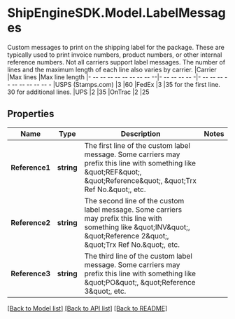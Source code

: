 # ShipEngineSDK.Model.LabelMessages
Custom messages to print on the shipping label for the package.  These are typically used to print invoice numbers, product numbers, or other internal reference numbers.  Not all carriers support label messages. The number of lines and the maximum length of each line also varies by carrier.  |Carrier            |Max lines |Max line length |- -- -- -- -- -- -- -- -- --|- -- -- -- -- -|- -- -- -- -- -- -- -- -- -- - |USPS (Stamps.com)  |3         |60 |FedEx              |3         |35 for the first line. 30 for additional lines. |UPS                |2         |35 |OnTrac             |2         |25 

## Properties

Name | Type | Description | Notes
------------ | ------------- | ------------- | -------------
**Reference1** | **string** | The first line of the custom label message.  Some carriers may prefix this line with something like \&quot;REF\&quot;, \&quot;Reference\&quot;, \&quot;Trx Ref No.\&quot;, etc.  | 
**Reference2** | **string** | The second line of the custom label message.  Some carriers may prefix this line with something like \&quot;INV\&quot;, \&quot;Reference 2\&quot;, \&quot;Trx Ref No.\&quot;, etc.  | 
**Reference3** | **string** | The third line of the custom label message.  Some carriers may prefix this line with something like \&quot;PO\&quot;, \&quot;Reference 3\&quot;, etc.  | 

[[Back to Model list]](../../README.md#documentation-for-models) [[Back to API list]](../../README.md#documentation-for-api-endpoints) [[Back to README]](../../README.md)

